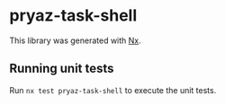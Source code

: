 # pryaz-task-shell

This library was generated with [Nx](https://nx.dev).

## Running unit tests

Run `nx test pryaz-task-shell` to execute the unit tests.
